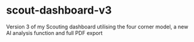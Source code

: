 # scout-dashboard-v3
Version 3 of my Scouting dashboard utilising the four corner model, a new AI analysis function and full PDF export 
